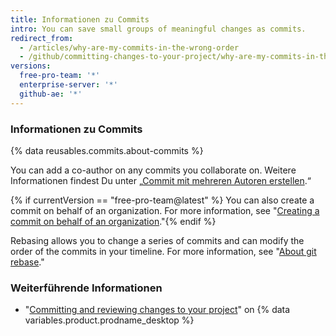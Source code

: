 ```yaml
---
title: Informationen zu Commits
intro: You can save small groups of meaningful changes as commits.
redirect_from:
  - /articles/why-are-my-commits-in-the-wrong-order
  - /github/committing-changes-to-your-project/why-are-my-commits-in-the-wrong-order
versions:
  free-pro-team: '*'
  enterprise-server: '*'
  github-ae: '*'
---
```


### Informationen zu Commits

{% data reusables.commits.about-commits %}

You can add a co-author on any commits you collaborate on. Weitere Informationen findest Du unter „[Commit mit mehreren Autoren erstellen](/github/committing-changes-to-your-project/creating-a-commit-with-multiple-authors).“

{% if currentVersion == "free-pro-team@latest" %}
You can also create a commit on behalf of an organization. For more information, see "[Creating a commit on behalf of an organization](/github/committing-changes-to-your-project/creating-a-commit-on-behalf-of-an-organization)."{% endif %}

Rebasing allows you to change a series of commits and can modify the order of the commits in your timeline. For more information, see "[About git rebase](/github/using-git/about-git-rebase)."

### Weiterführende Informationen
- "[Committing and reviewing changes to your project](/desktop/contributing-to-projects/committing-and-reviewing-changes-to-your-project#about-commits)" on {% data variables.product.prodname_desktop %}
